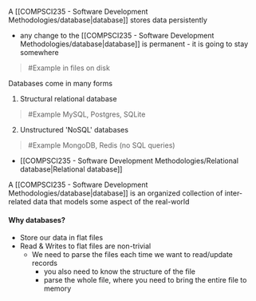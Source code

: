 A [[COMPSCI235 - Software Development Methodologies/database|database]] stores data persistently
- any change to the [[COMPSCI235 - Software Development Methodologies/database|database]] is permanent - it is going to stay somewhere
>	#Example 
>	in files on disk

Databases come in many forms
1. Structural relational database
>	#Example 
>	MySQL, Postgres, SQLite

2. Unstructured 'NoSQL' databases
>	#Example 
>	MongoDB, Redis (no SQL queries)

- [[COMPSCI235 - Software Development Methodologies/Relational database|Relational database]]

A [[COMPSCI235 - Software Development Methodologies/database|database]] is an organized collection of inter-related data that models some aspect of the real-world

#### Why databases?
- Store our data in flat files
- Read & Writes to flat files are non-trivial
	- We need to parse the files each time we want to read/update records
		- you also need to know the structure of the file
		- parse the whole file, where you need to bring the entire file to memory 

